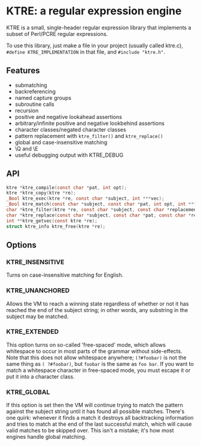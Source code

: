 # KTRE: a regular expression engine
KTRE is a small, single-header regular expression library that
implements a subset of Perl/PCRE regular expressions.

To use this library, just make a file in your project (usually called
ktre.c), `#define KTRE_IMPLEMENTATION` in that file, and `#include
"ktre.h"`.

## Features
* submatching
* backreferencing
* named capture groups
* subroutine calls
* recursion
* positive and negative lookahead assertions
* arbitrary/infinite positive and negative lookbehind assertions
* character classes/negated character classes
* pattern replacement with `ktre_filter()` and `ktre_replace()`
* global and case-insensitive matching
* \Q and \E
* useful debugging output with KTRE_DEBUG

## API
```c
ktre *ktre_compile(const char *pat, int opt);
ktre *ktre_copy(ktre *re);
_Bool ktre_exec(ktre *re, const char *subject, int ***vec);
_Bool ktre_match(const char *subject, const char *pat, int opt, int ***vec);
char *ktre_filter(ktre *re, const char *subject, const char *replacement, const char *indicator);
char *ktre_replace(const char *subject, const char *pat, const char *replacement, const char *indicator, int opt);
int **ktre_getvec(const ktre *re);
struct ktre_info ktre_free(ktre *re);
```

## Options
### KTRE_INSENSITIVE
Turns on case-insensitive matching for English.

### KTRE_UNANCHORED
Allows the VM to reach a winning state regardless of whether or not it
has reached the end of the subject string; in other words, any
substring in the subject may be matched.

### KTRE_EXTENDED
This option turns on so-called 'free-spaced' mode, which allows
whitespace to occur in most parts of the grammar without side-effects.
Note that this does not allow whitespace anywhere; `(?#foobar)` is not
the same thing as `( ?#foobar)`, but `foobar` is the same as `foo
bar`.  If you want to match a whitespace character in free-spaced
mode, you must escape it or put it into a character class.

### KTRE_GLOBAL
If this option is set then the VM will continue trying to match the
pattern against the subject string until it has found all possible
matches. There's one quirk: whenever it finds a match it destroys all
backtracking information and tries to match at the end of the last
successful match, which will cause valid matches to be skipped over.
This isn't a mistake; it's how most engines handle global matching.
